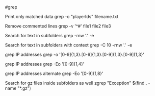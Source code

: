#grep

Print only matched data
    grep -o "playerIds" filename.txt

Remove commented lines
    grep -v '^#' file1 file2 file3

Search for text in subfolders
    grep -rnw '.' -e <text>

Search for text in subfolders with context
    grep -C 10 -rnw '.' -e <text>

grep IP addresses
    grep -o '[0-9]\{1,3\}\.[0-9]\{1,3\}\.[0-9]\{1,3\}\.[0-9]\{1,3\}' <filename>
    
grep IP addresses
    grep -Eo '[0-9]{1,4}' <filename>

grep IP addresses alternate
     grep -Eo '[0-9]{1,8}' <filename>

Search for gz files inside subfolders as well
    zgrep "Exception" $(find . -name "*.gz")
     
